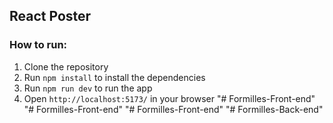 ## React Poster

### How to run:

1. Clone the repository
2. Run `npm install` to install the dependencies
3. Run `npm run dev` to run the app
4. Open `http://localhost:5173/` in your browser
"# Formilles-Front-end" 
"# Formilles-Front-end" 
"# Formilles-Front-end" 
"# Formilles-Back-end" 
